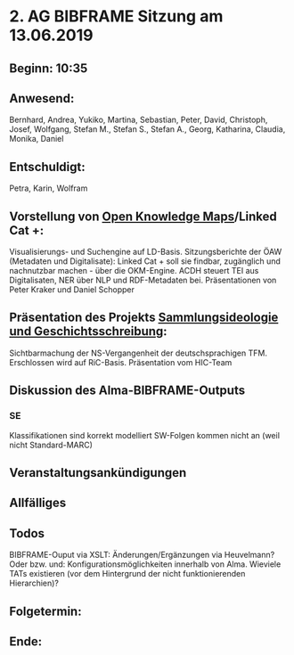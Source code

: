 # 2. AG BIBFRAME Sitzung am 13.06.2019

## Beginn: 10:35

## Anwesend:
Bernhard, Andrea, Yukiko, Martina, Sebastian, Peter, David, Christoph, Josef, Wolfgang, Stefan M., Stefan S., Stefan A., Georg, Katharina, Claudia, Monika, Daniel

## Entschuldigt:
Petra, Karin, Wolfram

## Vorstellung von [Open Knowledge Maps](https://openknowledgemaps.org/)/Linked Cat +:
Visualisierungs- und Suchengine auf LD-Basis. Sitzungsberichte der ÖAW (Metadaten und Digitalisate): Linked Cat + soll sie findbar, zugänglich und nachnutzbar machen - über die OKM-Engine. ACDH steuert TEI aus Digitalisaten, NER über NLP und RDF-Metadaten bei. Präsentationen von Peter Kraker und Daniel Schopper

## Präsentation des Projekts [Sammlungsideologie und Geschichtsschreibung](https://tfm.univie.ac.at/forschung/drittmittelprojekte/sammlungsideologie-und-geschichtsschreibung/):
Sichtbarmachung der NS-Vergangenheit der deutschsprachigen TFM. Erschlossen wird auf RiC-Basis.
Präsentation vom HIC-Team

## Diskussion des Alma-BIBFRAME-Outputs

### SE
Klassifikationen sind korrekt modelliert
SW-Folgen kommen nicht an (weil nicht Standard-MARC)

## Veranstaltungsankündigungen

## Allfälliges

## Todos
BIBFRAME-Ouput via XSLT: Änderungen/Ergänzungen via Heuvelmann? Oder bzw. und: Konfigurationsmöglichkeiten innerhalb von Alma. Wieviele TATs existieren (vor dem Hintergrund der nicht funktionierenden Hierarchien)?

## Folgetermin: 
## Ende: 
